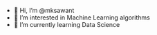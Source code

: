 - 👋 Hi, I’m @mksawant
- 👀 I’m interested in Machine Learning algorithms
- 🌱 I’m currently learning Data Science

<!---
mksawant/mksawant is a ✨ special ✨ repository because its `README.md` (this file) appears on your GitHub profile.
You can click the Preview link to take a look at your changes.
--->
